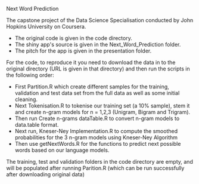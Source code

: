 Next Word Prediction

The capstone project of the Data Science Specialisation conducted by John Hopkins University on Coursera.

- The original code is given in the code directory.
- The shiny app's source is given in the Next_Word_Prediction folder.
- The pitch for the app is given in the presentation folder.

For the code, to reproduce it you need to download the data in to the original directory (URL is given in that directory) and then run the scripts in the following order:

- First Partition.R which create different samples for the training, validation and test data set from the full data as well as some initial cleaning.
- Next Tokenisation.R to tokenise our training set (a 10% sample), stem it and create n-gram models for n = 1,2,3 (Unigram, Bigram and Trigram).
- Then run Create n-grams dataTable.R to convert n-gram models to data.table format.
- Next run, Kneser-Ney Implementation.R to compute the smoothed probabilities for the 3 n-gram models using Kneser-Ney Algorithm
- Then use getNextWords.R for the functions to predict next possible words based on our language models.

The training, test and validation folders in the code directory are empty, and will be populated after running Parition.R (which can be run successfully after downloading original data)
